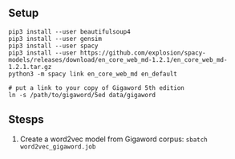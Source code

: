 
## Setup 

```
pip3 install --user beautifulsoup4
pip3 install --user gensim
pip3 install --user spacy
pip3 install --user https://github.com/explosion/spacy-models/releases/download/en_core_web_md-1.2.1/en_core_web_md-1.2.1.tar.gz
python3 -m spacy link en_core_web_md en_default

# put a link to your copy of Gigaword 5th edition
ln -s /path/to/gigaword/5ed data/gigaword
```

## Stesps

1. Create a word2vec model from Gigaword corpus: `sbatch word2vec_gigaword.job`
